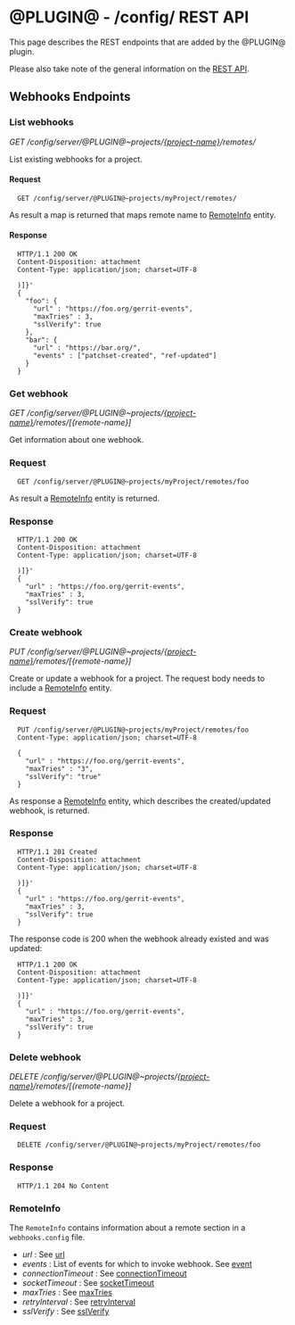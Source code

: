 @PLUGIN@ - /config/ REST API
============================

This page describes the REST endpoints that are added by the @PLUGIN@ plugin.

Please also take note of the general information on the
[REST API](../../../Documentation/rest-api.html).

<a id="webhooks-endpoints"> Webhooks Endpoints
----------------------------------------------

### <a id="list-webhooks"> List webhooks
_GET /config/server/@PLUGIN@~projects/[\{project-name\}](../../../Documentation/rest-api-projects.html#project-name)/remotes/_

List existing webhooks for a project.

#### Request

```
  GET /config/server/@PLUGIN@~projects/myProject/remotes/
```

As result a map is returned that maps remote name to [RemoteInfo](#remote-info) entity.

#### Response

```
  HTTP/1.1 200 OK
  Content-Disposition: attachment
  Content-Type: application/json; charset=UTF-8

  )]}'
  {
    "foo": {
      "url" : "https://foo.org/gerrit-events",
      "maxTries" : 3,
      "sslVerify": true
    },
    "bar": {
      "url" : "https://bar.org/",
      "events" : ["patchset-created", "ref-updated"]
    }
  }
```

### <a id="get-webhook"> Get webhook
_GET /config/server/@PLUGIN@~projects/[\{project-name\}](../../../Documentation/rest-api-projects.html#project-name)/remotes/[\{remote-name\}]_

Get information about one webhook.

### Request

```
  GET /config/server/@PLUGIN@~projects/myProject/remotes/foo
```

As result a [RemoteInfo](#remote-info) entity is returned.

### Response

```
  HTTP/1.1 200 OK
  Content-Disposition: attachment
  Content-Type: application/json; charset=UTF-8

  )]}'
  {
    "url" : "https://foo.org/gerrit-events",
    "maxTries" : 3,
    "sslVerify": true
  }
```

### <a id="create-webhook"> Create webhook
_PUT /config/server/@PLUGIN@~projects/[\{project-name\}](../../../Documentation/rest-api-projects.html#project-name)/remotes/[\{remote-name\}]_

Create or update a webhook for a project. The request body needs to include a
[RemoteInfo](#remote-info) entity.

### Request

```
  PUT /config/server/@PLUGIN@~projects/myProject/remotes/foo
  Content-Type: application/json; charset=UTF-8

  {
    "url" : "https://foo.org/gerrit-events",
    "maxTries" : "3",
    "sslVerify": "true"
  }
```

As response a [RemoteInfo](#remote-info) entity, which describes the created/updated webhook,
is returned.

### Response

```
  HTTP/1.1 201 Created
  Content-Disposition: attachment
  Content-Type: application/json; charset=UTF-8

  )]}'
  {
    "url" : "https://foo.org/gerrit-events",
    "maxTries" : 3,
    "sslVerify": true
  }
```

The response code is 200 when the webhook already existed and was updated:

```
  HTTP/1.1 200 OK
  Content-Disposition: attachment
  Content-Type: application/json; charset=UTF-8

  )]}'
  {
    "url" : "https://foo.org/gerrit-events",
    "maxTries" : 3,
    "sslVerify": true
  }
```

### <a id="delete-webhook"> Delete webhook
_DELETE /config/server/@PLUGIN@~projects/[\{project-name\}](../../../Documentation/rest-api-projects.html#project-name)/remotes/[\{remote-name\}]_

Delete a webhook for a project.

### Request

```
  DELETE /config/server/@PLUGIN@~projects/myProject/remotes/foo
```

### Response

```
  HTTP/1.1 204 No Content
```

### <a id="remote-info"> RemoteInfo
The `RemoteInfo` contains information about a remote section in a `webhooks.config` file.

* _url_ : See [url](config.md#url)
* _events_ : List of events for which to invoke webhook. See [event](config.md#event)
* _connectionTimeout_ : See [connectionTimeout](config.md#connectionTimeout)
* _socketTimeout_ : See [socketTimeout](config.md#socketTimeout)
* _maxTries_ : See [maxTries](config.md#maxTries)
* _retryInterval_ : See [retryInterval](config.md#retryInterval)
* _sslVerify_ : See [sslVerify](config.md#sslVerify)
